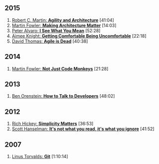 ## 2015
1. [Robert C. Martin: **Agility and Architecture**](https://www.youtube.com/watch?v=0oGpWmS0aYQ) [41:04]
1. [Martin Fowler: **Making Architecture Matter**](https://www.youtube.com/watch?v=DngAZyWMGR0) [14:03]
1. [Peter Alvaro: **I See What You Mean**](https://www.youtube.com/watch?v=R2Aa4PivG0g) [52:28]
1. [Aimee Knight: **Getting Comfortable Being Uncomfortable**](https://www.youtube.com/watch?v=B22o_yeDE_s) [22:18]
1. [David Thomas: **Agile is Dead**](https://www.youtube.com/watch?v=a-BOSpxYJ9M) [40:38]

## 2014
1. [Martin Fowler: **Not Just Code Monkeys**](https://www.youtube.com/watch?v=4E3xfR6IBII) [21:28]

## 2013
1. [Ben Orenstein: **How to Talk to Developers**](https://www.youtube.com/watch?v=l9JXH7JPjR4) [48:02]

## 2012
1. [Rich Hickey: **Simplicity Matters**](https://www.youtube.com/watch?v=rI8tNMsozo0) [36:53]
1. [Scott Hanselman: **It's not what you read, it's what you ignore**](https://vimeo.com/39020426) [41:52]

## 2007
1. [Linus Torvalds: **Git**](https://www.youtube.com/watch?v=4XpnKHJAok8) [1:10:14]
